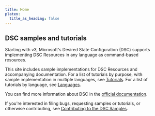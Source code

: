 ```yaml
---
title: Home
platen:
  title_as_heading: false
---
```


## DSC samples and tutorials

Starting with v3, Microsoft's Desired State Configuration (DSC) supports implementing DSC Resources
in any language as command-based resources.

This site includes sample implementations for DSC Resources and accompanying documentation. For a
list of tutorials by purpose, with sample implementation in multiple languages, see
[Tutorials][01]. For a list of tutorials by language, see [Languages][02].

You can find more information about DSC in the [official documentation][03].

If you're interested in filing bugs, requesting samples or tutorials, or otherwise contributing,
see [Contributing to the DSC Samples][04].

[01]: tutorials/_index.md
[02]: languages/_index.md
[03]: https://learn.microsoft.com/powershell/dsc/overview?view=dsc-3.0
[04]: contributing/_index.md
